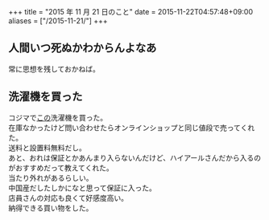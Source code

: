 +++
title = "2015 年 11 月 21 日のこと"
date = 2015-11-22T04:57:48+09:00
aliases = ["/2015-11-21/"]
+++

## 人間いつ死ぬかわからんよなあ

常に思想を残しておかねば。

## 洗濯機を買った

コジマで[この](http://www.kojima.net/ec/disp/CSfGoodsPage_001.jsp?GOODS_STK_NO=2583310)洗濯機を買った。  
在庫なかったけど問い合わせたらオンラインショップと同じ値段で売ってくれた。  
送料と設置料無料だし。  
あと、おれは保証とかあんまり入らないんだけど、ハイアールさんだから入るのがおすすめだって教えてくれた。  
当たり外れがあるらしい。  
中国産だしたしかになと思って保証に入った。  
店員さんの対応も良くて好感度高い。  
納得できる買い物をした。
